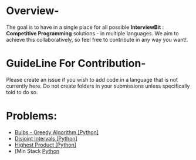 # Overview-
The goal is to have in a single place for all possible **InterviewBit** : **Competitive Programming** solutions - in multiple languages. We aim to achieve this collaboratively, so feel free to contribute in any way you want!.

# GuideLine For Contribution-
Please create an issue if you wish to add code in a language that is not currently here. Do not create folders in your submissions unless specifically told to do so.

# Problems:

- [Bulbs - Greedy Algorithm [Python]](Bulbs.py)
- [Disjoint Intervals [Python]](Disjoint_Intervals.py)
- [Highest Product [Python]](Highest_Product.py)
- [Min Stack [Python](Min_Stack.py)

